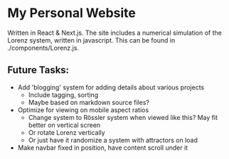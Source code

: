 # My Personal Website

Written in React & Next.js. The site includes a numerical simulation of the Lorenz system, written in javascript. This can be found in ./components/Lorenz.js.


## Future Tasks:

- Add 'blogging' system for adding details about various projects
    - Include tagging, sorting
    - Maybe based on markdown source files?
- Optimize for viewing on mobile aspect ratios
    - Change system to Rössler system when viewed like this? May fit better on vertical screen
    - Or rotate Lorenz vertically
    - Or just have it randomize a system with attractors on load
- Make navbar fixed in position, have content scroll under it